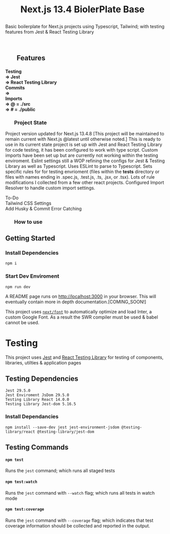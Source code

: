 <h1><ul><b>
Next.js 13.4 BiolerPlate Base
</b></ul></h1>

Basic boilerplate for Next.js projects using Typescript, Tailwind; with testing features from Jest & React Testing Library

<br>

<h2><ul><b>Features</b></ul></h2>

<h4>
    Testing<br>
        => Jest <br>
        => React Testing Library <br>
    Commits<br>
        => <br>
    Imports<br>
        => @ = ./src <br>
        => # = ./public <br>
</h4>

<h3><ul><b>Project State</b></ul></h3>

Project version updated for Next.js 13.4.8 [This project will be maintained to remain current with Next.js @latest until otherwise noted.]
This is ready to use in its current state project is set up with Jest and React Testing Library for code testing, it has been configured to work with type script. Custom imports have been set up but are currently not working within the testing enviroment. Eslint settings still a WOP refining the configs for Jest & Testing Library as well as Typescript. Uses ESLint to parse to Typescript. Sets specific rules for for testing envrioment (files within the __tests__ directory or files with names ending in .spec.js, .test.js, .ts, .jsx, or .tsx). Lots of rule modifications I collected from a few other react projects. Configured Import Resolver to handle custom import settings.

To-Do<br>
Tailwind CSS Settings<br>
Add Husky & Commit Error Catching<br>

<h3><ul><b>How to use</b></ul></h3>

## Getting Started

### Install Dependencies

    npm i
### Start Dev Enviroment

    npm run dev

A README page runs on [http://localhost:3000](http://localhost:3000) in your browser. This will eventually contain more in depth documentation.[COMING_SOON!]

This project uses [`next/font`](https://nextjs.org/docs/basic-features/font-optimization) to automatically optimize and load Inter, a custom Google Font. As a result the SWR compiler must be used & babel cannot be used.


<h1>
Testing
</h1>

This project uses [Jest](https://github.com/jestjs/jest) and [React Testing Library](https://github.com/testing-library) for testing of components, libraries, utilties & application pages

## **Testing Dependencies**

    Jest 29.5.0
    Jest Enviroment JsDom 29.5.0
    Testing Library React 14.0.0
    Testing Library Jest-dom 5.16.5

### Install Dependancies

    npm install --save-dev jest jest-environment-jsdom @testing-library/react @testing-library/jest-dom

## **Testing Commands**
#### `npm test`

Runs the `jest` command; which runs all staged tests

#### `npm test:watch`

Runs the `jest` command with `--watch` flag; which runs all tests in watch mode

#### `npm test:coverage`

Runs the `jest` command with `--coverage` flag; which indicates that test coverage information should be collected and reported in the output.
